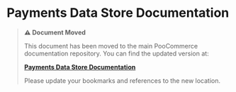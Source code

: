 # Payments Data Store Documentation

> **⚠️ Document Moved**
> 
> This document has been moved to the main PooCommerce documentation repository. You can find the updated version at:
> 
> **[Payments Data Store Documentation](https://github.com/poocommerce/poocommerce/tree/trunk/docs/block-development/reference/data-store/payment.md)**
> 
> Please update your bookmarks and references to the new location.

